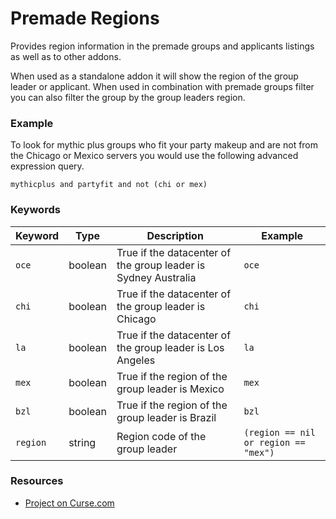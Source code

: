 # Premade Regions

Provides region information in the premade groups and applicants listings as well as to other addons.

When used as a standalone addon it will show the region of the group leader or applicant.  When used in combination with premade groups filter you can also filter the group by the group leaders region.

<h3>Example</h3>

To look for mythic plus groups who fit your party makeup and are not from the Chicago or Mexico servers you would use the following advanced expression query.

<code>mythicplus and partyfit and not (chi or mex)</code>

<h3>Keywords</h3>

<table>
  <thead>
    <tr>
      <th>Keyword</th>
      <th>Type</th>
      <th>Description</th>
      <th>Example</th>
    </tr>
  </thead>
  <tbody>
    <tr>
      <td><code>oce</code></td>
      <td>boolean</td>
      <td>True if the datacenter of the group leader is Sydney Australia</td>
      <td><code>oce</code></td>
    </tr>
    <tr>
      <td><code>chi</code></td>
      <td>boolean</td>
      <td>True if the datacenter of the group leader is Chicago</td>
      <td><code>chi</code></td>
    </tr>
    <tr>
      <td><code>la</code></td>
      <td>boolean</td>
      <td>True if the datacenter of the group leader is Los Angeles</td>
      <td><code>la</code></td>
    </tr>
    <tr>
      <td><code>mex</code></td>
      <td>boolean</td>
      <td>True if the region of the group leader is Mexico</td>
      <td><code>mex</code></td>
    </tr>
    <tr>
      <td><code>bzl</code></td>
      <td>boolean</td>
      <td>True if the region of the group leader is Brazil</td>
      <td><code>bzl</code></td>
    </tr>
    <tr>
      <td><code>region</code></td>
      <td>string</td>
      <td>Region code of the group leader</td>
      <td><code>(region == nil or region == "mex")</code></td>
    </tr>
  </tbody>
</table>

<h3>Resources</h3>
<ul>
  <li><a href="https://mods.curse.com/addons/wow/premade-regions" rel="nofollow">Project on Curse.com</a></li>
</ul>
